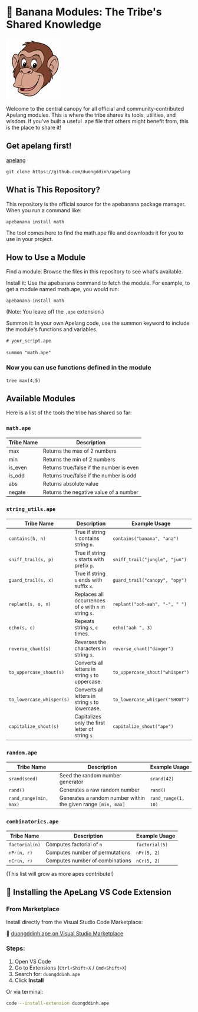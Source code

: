 # 🍌 Banana Modules: The Tribe's Shared Knowledge

<img src="https://raw.githubusercontent.com/duongddinh/apelang/main/docs/apelang.png" alt="apelang" width="150"/>

Welcome to the central canopy for all official and community-contributed Apelang modules. This is where the tribe shares its tools, utilities, and wisdom. If you've built a useful .ape file that others might benefit from, this is the place to share it!

## Get apelang first!

[apelang](https://github.com/duongddinh/apelang)

```
git clone https://github.com/duongddinh/apelang
```

## What is This Repository?

This repository is the official source for the apebanana package manager. When you run a command like:

```
apebanana install math
```

The tool comes here to find the math.ape file and downloads it for you to use in your project.

## How to Use a Module

Find a module: Browse the files in this repository to see what's available.

Install it: Use the apebanana command to fetch the module. For example, to get a module named math.ape, you would run:

```
apebanana install math
```

(Note: You leave off the `.ape` extension.)

Summon it: In your own Apelang code, use the summon keyword to include the module's functions and variables.

```
# your_script.ape

summon "math.ape"
```

### Now you can use functions defined in the module

```
tree max(4,5)
```

## Available Modules

Here is a list of the tools the tribe has shared so far:

### `math.ape`

| Tribe Name | Description                              |
| ---------- | ---------------------------------------- |
| max        | Returns the max of 2 numbers             |
| min        | Returns the min of 2 numbers             |
| is\_even   | Returns true/false if the number is even |
| is\_odd    | Returns true/false if the number is odd  |
| abs        | Returns absolute value                   |
| negate     | Returns the negative value of a number   |

### `string_utils.ape`

| Tribe Name                | Description                                             | Example Usage                   |
| ------------------------- | ------------------------------------------------------- | ------------------------------- |
| `contains(h, n)`          | True if string `h` contains string `n`.                 | `contains("banana", "ana")`     |
| `sniff_trail(s, p)`       | True if string `s` starts with prefix `p`.              | `sniff_trail("jungle", "jun")`  |
| `guard_trail(s, x)`       | True if string `s` ends with suffix `x`.                | `guard_trail("canopy", "opy")`  |
| `replant(s, o, n)`        | Replaces all occurrences of `o` with `n` in string `s`. | `replant("ooh-aah", "-", " ")`  |
| `echo(s, c)`              | Repeats string `s`, `c` times.                          | `echo("aah ", 3)`               |
| `reverse_chant(s)`        | Reverses the characters in string `s`.                  | `reverse_chant("danger")`       |
| `to_uppercase_shout(s)`   | Converts all letters in string `s` to uppercase.        | `to_uppercase_shout("whisper")` |
| `to_lowercase_whisper(s)` | Converts all letters in string `s` to lowercase.        | `to_lowercase_whisper("SHOUT")` |
| `capitalize_shout(s)`     | Capitalizes only the first letter of string `s`.        | `capitalize_shout("ape")`       |

### `random.ape`

| Tribe Name             | Description                                                   | Example Usage       |
| ---------------------- | ------------------------------------------------------------- | ------------------- |
| `srand(seed)`          | Seed the random number generator                              | `srand(42)`         |
| `rand()`               | Generates a raw random number                                 | `rand()`            |
| `rand_range(min, max)` | Generates a random number within the given range `[min, max]` | `rand_range(1, 10)` |

### `combinatorics.ape`

| Tribe Name     | Description                     | Example Usage  |
| -------------- | ------------------------------- | -------------- |
| `factorial(n)` | Computes factorial of `n`       | `factorial(5)` |
| `nPr(n, r)`    | Computes number of permutations | `nPr(5, 2)`    |
| `nCr(n, r)`    | Computes number of combinations | `nCr(5, 2)`    |

(This list will grow as more apes contribute!)

## 🦍 Installing the ApeLang VS Code Extension

### From Marketplace

Install directly from the Visual Studio Code Marketplace:

🔗 [duongddinh.ape on Visual Studio Marketplace](https://marketplace.visualstudio.com/items?itemName=duongddinh.ape)

### Steps:

1. Open VS Code
2. Go to Extensions (`Ctrl+Shift+X` / `Cmd+Shift+X`)
3. Search for: `duongddinh.ape`
4. Click **Install**

Or via terminal:

```bash
code --install-extension duongddinh.ape
```
